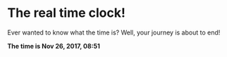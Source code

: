 # The real time clock!

Ever wanted to know what the time is? Well, your journey is about to end!

**The time is Nov 26, 2017, 08:51**
